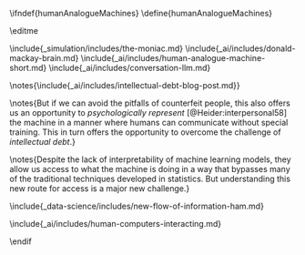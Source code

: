 \ifndef{humanAnalogueMachines}
\define{humanAnalogueMachines}

\editme

\include{_simulation/includes/the-moniac.md}
\include{_ai/includes/donald-mackay-brain.md}
\include{_ai/includes/human-analogue-machine-short.md}
\include{_ai/includes/conversation-llm.md}

\notes{\include{_ai/includes/intellectual-debt-blog-post.md}}

\notes{But if we can avoid the pitfalls of counterfeit people, this also offers us an opportunity to *psychologically represent* [@Heider:interpersonal58] the machine in a manner where humans can communicate without special training. This in turn offers the opportunity to overcome the challenge of *intellectual debt*.}

\notes{Despite the lack of interpretability of machine learning models, they allow us access to what the machine is doing in a way that bypasses many of the traditional techniques developed in statistics. But understanding this new route for access is a major new challenge.}

\include{_data-science/includes/new-flow-of-information-ham.md}

\include{_ai/includes/human-computers-interacting.md}


\endif
